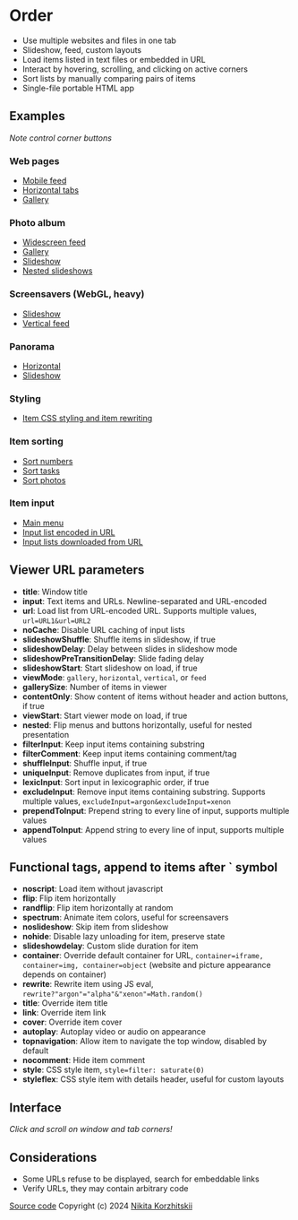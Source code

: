 # Order
* Use multiple websites and files in one tab
* Slideshow, feed, custom layouts
* Load items listed in text files or embedded in URL
* Interact by hovering, scrolling, and clicking on active corners
* Sort lists by manually comparing pairs of items
* Single-file portable HTML app

## Examples
*Note control corner buttons*

<!-- Meta example -->

### Web pages
* [Mobile feed](https://nikita-kun.github.io/order/#viewMode=feed&viewStart=1&gallerySize=2&contentOnly=0&title=MobileFeed&url=./intro/example-web.txt)
* [Horizontal tabs](https://nikita-kun.github.io/order/#viewMode=horizontal&viewStart=1&gallerySize=3&contentOnly=0&title=Web&url=./intro/example-web.txt)
* [Gallery](https://nikita-kun.github.io/order/#viewMode=gallery&viewStart=1&gallerySize=3&title=Web&url=./intro/example-web.txt)

### Photo album
* [Widescreen feed](https://nikita-kun.github.io/order/#viewMode=vertical&viewStart=1&gallerySize=2&shuffleInput=1&title=Photos&url=./intro/example-photo.txt)
* [Gallery](https://nikita-kun.github.io/order/#viewMode=gallery&viewStart=1&gallerySize=2&shuffleInput=1&title=Photos&url=./intro/example-photo.txt)
* [Slideshow](https://nikita-kun.github.io/order/#slideshowDelay=15&slideshowStart=1&title=Photos&url=./intro/example-photo.txt)
* [Nested slideshows](https://nikita-kun.github.io/order/#viewStart=1&viewMode=horizontal&gallerySize=3&nested=1&title=NestedSlideshows&input=%23slideshowDelay%3D10%26slideshowStart%3D1%26title%3DPhotos%26url%3D.%2Fintro%2Fexample-photo.txt%0A%23slideshowDelay%3D9%26slideshowStart%3D1%26title%3DPhotos%26url%3D.%2Fintro%2Fexample-photo.txt%0A%23slideshowDelay%3D8%26slideshowStart%3D1%26title%3DPhotos%26url%3D.%2Fintro%2Fexample-photo.txt)

### Screensavers (WebGL, heavy)
* [Slideshow](https://nikita-kun.github.io/order/#slideshowDelay=25&slideshowStart=1&title=Screensaver&url=./intro/example-screensaver.txt)
* [Vertical feed](https://nikita-kun.github.io/order/#viewMode=vertical&viewStart=1&title=Screensaver&url=./intro/example-screensaver.txt)

### Panorama
* [Horizontal](https://nikita-kun.github.io/order/#viewMode=horizontal&viewStart=1&gallerySize=3&shuffleInput=1&title=Panorama&url=./intro/example-panorama.txt)
* [Slideshow](https://nikita-kun.github.io/order/#slideshowDelay=60&slideshowStart=1&viewMode=horizontal&title=Panorama&url=./intro/example-panorama.txt)

### Styling
* [Item CSS styling and item rewriting](https://nikita-kun.github.io/order/#viewStart=1&gallerySize=3&viewMode=gallery&contentOnly=0&url=./intro/example-effect.txt)
<!-- * **custom layout example** -->

### Item sorting
* [Sort numbers](https://nikita-kun.github.io/order/#sortStart=1&shuffleInput=1&viewMode=vertical&gallerySize=10&title=Sort&input=1%0A2%0A3%0A4%0A5%0A6%0A7%0A8%0A9%0A0)
* [Sort tasks](https://nikita-kun.github.io/order/#sortStart=1&shuffleInput=1&viewMode=vertical&gallerySize=10&title=Sort&input=wash%20dishes%0Adinner%0Asleep%0Aleisure%0Awork%0Awalk)
* [Sort photos](https://nikita-kun.github.io/order/#sortStart=1&shuffleInput=1&viewMode=vertical&gallerySize=3&title=Sort&filterInput=a1&url=./intro/example-photo.txt)

### Item input
* [Main menu](https://nikita-kun.github.io/order/)
* [Input list encoded in URL](https://nikita-kun.github.io/order/#input=1%0A2%0A3%0A4%0A5%0A6%0A7%0A8%0A9%0A0)
* [Input lists downloaded from URL](https://nikita-kun.github.io/order/#url=./intro/example-screensaver.txt&url=./intro/example-web.txt)

## Viewer URL parameters
* **title**: Window title
* **input**: Text items and URLs. Newline-separated and URL-encoded
* **url**: Load list from URL-encoded URL. Supports multiple values, `url=URL1&url=URL2`
* **noCache**: Disable URL caching of input lists
* **slideshowShuffle**: Shuffle items in slideshow, if true
* **slideshowDelay**: Delay between slides in slideshow mode
* **slideshowPreTransitionDelay**: Slide fading delay
* **slideshowStart**: Start slideshow on load, if true
* **viewMode**: `gallery`, `horizontal`, `vertical`, or `feed`
* **gallerySize**: Number of items in viewer
* **contentOnly**: Show content of items without header and action buttons, if true
* **viewStart**: Start viewer mode on load, if true
* **nested**: Flip menus and buttons horizontally, useful for nested presentation
* **filterInput**: Keep input items containing substring
* **filterComment**: Keep input items containing comment/tag
* **shuffleInput**: Shuffle input, if true
* **uniqueInput**: Remove duplicates from input, if true
* **lexicInput**: Sort input in lexicographic order, if true
* **excludeInput**: Remove input items containing substring. Supports multiple values, `excludeInput=argon&excludeInput=xenon`
* **prependToInput**: Prepend string to every line of input, supports multiple values
* **appendToInput**: Append string to every line of input, supports multiple values

## Functional tags, append to items after ` symbol
* **noscript**: Load item without javascript
* **flip**: Flip item horizontally
* **randflip**: Flip item horizontally at random
* **spectrum**: Animate item colors, useful for screensavers
* **noslideshow**: Skip item from slideshow
* **nohide**: Disable lazy unloading for item, preserve state
* **slideshowdelay**: Custom slide duration for item
* **container**: Override default container for URL, `container=iframe, container=img, container=object` (website and picture appearance depends on container) 
* **rewrite**: Rewrite item using JS eval, `rewrite?"argon"="alpha"&"xenon"=Math.random()`
* **title**: Override item title
* **link**: Override item link
* **cover**: Override item cover
* **autoplay**: Autoplay video or audio on appearance
* **topnavigation**: Allow item to navigate the top window, disabled by default
* **nocomment**: Hide item comment
* **style**: CSS style item, `style=filter: saturate(0)`
* **styleflex**: CSS style item with details header, useful for custom layouts

## Interface
*Click and scroll on window and tab corners!*

## Considerations
* Some URLs refuse to be displayed, search for embeddable links
* Verify URLs, they may contain arbitrary code

[Source code](https://github.com/nikita-kun/order)
Copyright (c) 2024 [Nikita Korzhitskii](https://nikita-kun.github.io/)
